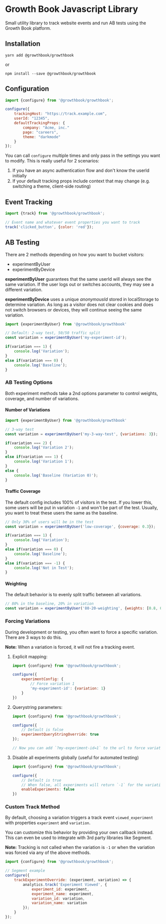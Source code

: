 # Growth Book Javascript Library

Small utility library to track website events and run AB tests using the Growth Book platform.

## Installation

`yarn add @growthbook/growthbook` 

or 

`npm install --save @growthbook/growthbook`

## Configuration

```js
import {configure} from '@growthbook/growthbook';

configure({
    trackingHost: "https://track.example.com",
    userId: "12345",
    defaultTrackingProps: {
        company: "Acme, inc."
        page: "careers",
        theme: "darkmode"
    }
});
```

You can call `configure` multiple times and only pass in the settings you want to modify.  This is really useful for 2 scenarios:

1.  If you have an async authentication flow and don't know the userId initially
2.  If your default tracking props include context that may change (e.g. switching a theme, client-side routing)

## Event Tracking

```js
import {track} from '@growthbook/growthbook';

// Event name and whatever event properties you want to track
track('clicked_button', {color: 'red'});
```

## AB Testing

There are 2 methods depending on how you want to bucket visitors:

-  experimentByUser
-  experimentByDevice

**experimentByUser** guarantees that the same userId will always see the same variation. If the user logs out or switches accounts, they may see a different variation.

**experimentByDevice** uses a unique *anonymousId* stored in localStorage to determine variation. As long as a visitor does not clear cookies and does not switch browsers or devices, they will continue seeing the same variation.

```js
import {experimentByUser} from '@growthbook/growthbook'

// Default: 2-way test, 50/50 traffic split
const variation = experimentByUser('my-experiment-id');

if(variation === 1) {
    console.log('Variation');
}
else if(variation === 0) {
    console.log('Baseline');
}
```

### AB Testing Options

Both experiment methods take a 2nd options parameter to control weights, coverage, and number of variations.

#### Number of Variations

```js
import {experimentByUser} from '@growthbook/growthbook'

// 3-way test
const variation = experimentByUser('my-3-way-test', {variations: 3});

if(variation === 2) {
    console.log('Variation 2');
}
else if(variation === 1) {
    console.log('Variation 1');
}
else {
    console.log('Baseline (Variation 0)');
}
```

#### Traffic Coverage

The default config includes 100% of visitors in the test.  If you lower this, some users will be put in variation `-1` and won't be part of the test.  Usually, you want to treat these users the same as the baseline.

```js
// Only 30% of users will be in the test
const variation = experimentByUser('low-coverage', {coverage: 0.3});

if(variation === 1) {
    console.log('Variation');
}
else if(variation === 0) {
    console.log('Baseline');
}
else if(variation === -1) {
    console.log('Not in Test');
}
```

#### Weighting

The default behavior is to evenly split traffic between all variations.

```js
// 80% in the baseline, 20% in variation
const variation = experimentByUser('80-20-weighting', {weights: [0.8, 0.2]});
```

### Forcing Variations

During development or testing, you often want to force a specific variation.  There are 3 ways to do this.

**Note:** When a variation is forced, it will not fire a tracking event.

1.  Explicit mapping:
    ```js
    import {configure} from '@growthbook/growthbook';

    configure({
        experimentConfig: {
            // Force variation 1
            'my-experiment-id': {variation: 1}
        }
    })
    ```
2.  Querystring parameters:
    ```js
    import {configure} from '@growthbook/growthbook';

    configure({
        // Default is false
        experimentQueryStringOverride: true
    });

    // Now you can add `?my-experiment-id=1` to the url to force variation 1
    ```
3.  Disable all experiments globally (useful for automated testing)
    ```js
    import {configure} from '@growthbook/growthbook';

    configure({
        // Default is true
        // When false, all experiments will return `-1` for the variation
        enableExperiments: false
    })
    ```

### Custom Track Method

By default, choosing a variation triggers a track event `viewed_experiment` with properties `experiment` and `variation`.

You can customize this behavior by providing your own callback instead.  This can even be used to integrate with 3rd party libraries like Segment.

**Note:** Tracking is not called when the variation is `-1` or when the variation was forced via any of the above methods.

```js
import {configure} from '@growthbook/growthbook';

// Segment example
configure({
    trackExperimentOverride: (experiment, variation) => {
        analytics.track('Experiment Viewed', {
            experiment_id: experiment,
            experiment_name: experiment,
            variation_id: variation,
            variation_name: variation
        });
    }
});
```